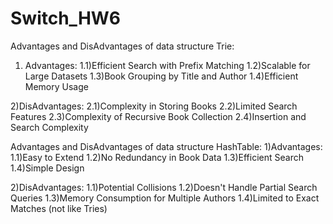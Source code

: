 # Switch_HW6
Advantages and DisAdvantages of data structure Trie:
1) Advantages:
  1.1)Efficient Search with Prefix Matching
  1.2)Scalable for Large Datasets
  1.3)Book Grouping by Title and Author
  1.4)Efficient Memory Usage
   
2)DisAdvantages:
  2.1)Complexity in Storing Books
  2.2)Limited Search Features
  2.3)Complexity of Recursive Book Collection
  2.4)Insertion and Search Complexity

Advantages and DisAdvantages of data structure HashTable:
1)Advantages:
  1.1)Easy to Extend
  1.2)No Redundancy in Book Data
  1.3)Efficient Search
  1.4)Simple Design

2)DisAdvantages:
  1.1)Potential Collisions
  1.2)Doesn't Handle Partial Search Queries
  1.3)Memory Consumption for Multiple Authors
  1.4)Limited to Exact Matches (not like Tries)



